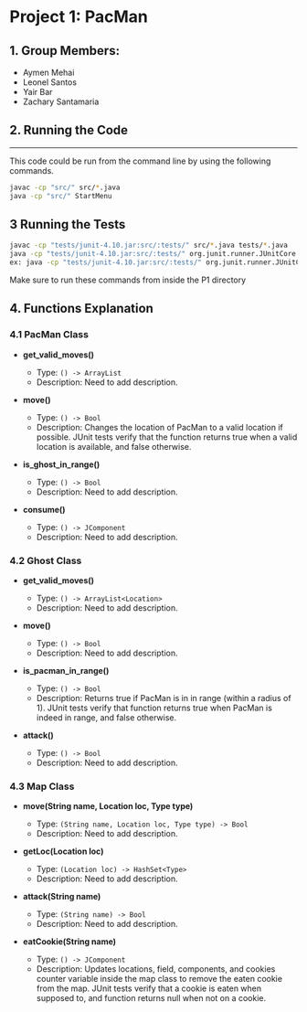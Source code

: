 # Project 1: PacMan
## 1. Group Members: 
 * Aymen Mehai
 * Leonel Santos 
 * Yair Bar
 * Zachary Santamaria

## 2. Running the Code
___
This code could be run from the command line by using the following commands.
```bash
javac -cp "src/" src/*.java
java -cp "src/" StartMenu
```
## 3 Running the Tests
```bash
javac -cp "tests/junit-4.10.jar:src/:tests/" src/*.java tests/*.java
java -cp "tests/junit-4.10.jar:src/:tests/" org.junit.runner.JUnitCore testname
ex: java -cp "tests/junit-4.10.jar:src/:tests/" org.junit.runner.JUnitCore TestGhostMove
```
Make sure to run these commands from inside the P1 directory

## 4. Functions Explanation
### 4.1 PacMan Class
- **get_valid_moves()**
  + Type: `() -> ArrayList`
  + Description: Need to add description.

- **move()**
  + Type: `() -> Bool`
  + Description: Changes the location of PacMan to a valid location if possible. JUnit tests verify that the function returns true when a valid location is available, and false otherwise.

- **is_ghost_in_range()**
  + Type: `() -> Bool`
  + Description: Need to add description. 
  
- **consume()**
  + Type: `() -> JComponent`
  + Description: Need to add description.
  
### 4.2 Ghost Class
- **get_valid_moves()**
  + Type: `() -> ArrayList<Location>`
  + Description: Need to add description.

- **move()**
  + Type: `() -> Bool`
  + Description: Need to add description.

- **is_pacman_in_range()**
  + Type: `() -> Bool`
  + Description: Returns true if PacMan is in in range (within a radius of 1). JUnit tests verify that function returns true when PacMan is indeed in range, and false otherwise.
 
- **attack()**
  + Type: `() -> Bool`
  + Description: Need to add description.

### 4.3 Map Class
- **move(String name, Location loc, Type type)**
  + Type: `(String name, Location loc, Type type) -> Bool`
  + Description: Need to add description.

- **getLoc(Location loc)**
  + Type: `(Location loc) -> HashSet<Type>`
  + Description: Need to add description.

- **attack(String name)**
  + Type: `(String name) -> Bool`
  + Description: Need to add description.
  
- **eatCookie(String name)**
  + Type: `() -> JComponent`
  + Description: Updates locations, field, components, and cookies counter variable inside the map class to remove the eaten cookie from the map. JUnit tests verify that a cookie is eaten when supposed to, and function returns null when not on a cookie.
